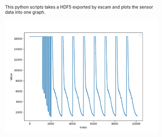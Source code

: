 This python scripts takes a HDF5 exported by escam and plots the sensor data into one graph.

![](Figure_1.png)